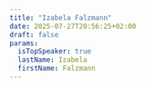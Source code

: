 ```yaml
---
title: "Izabela Falzmann"
date: 2025-07-27T20:56:25+02:00
draft: false
params:
  isTopSpeaker: true
  lastName: Izabela
  firstName: Falzmann
---
```


